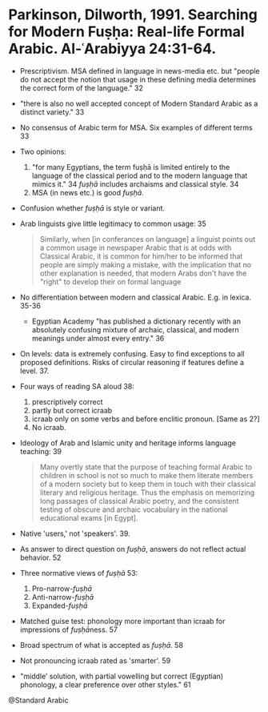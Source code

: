 # Parkinson, Dilworth, 1991. Searching for Modern Fuṣḥa: Real-life Formal Arabic. Al-ʿArabiyya 24:31-64.

- Prescriptivism. MSA defined in language in news-media etc. but "people do not accept the notion that usage in these defining media determines the correct form of the language." 32

- "there is also no well accepted concept of Modern Standard Arabic as a distinct variety." 33

- No consensus of Arabic term for MSA. Six examples of different terms 33

- Two opinions:
    1. "for many Egyptians, the term fuṣḥā is limited entirely  to the language of the classical period and to the modern language that mimics it." 34 *fuṣḥā* includes archaisms and classical style. 34
    2. MSA (in news etc.) is good *fuṣḥā*.

- Confusion whether *fuṣḥā* is style or variant.

- Arab linguists give little legitimacy to common usage: 35

    > Similarly, when [in conferances on language] a linguist points out a common usage in newspaper Arabic that is at odds with Classical Arabic, it is common for him/her to be informed that people are simply making a mistake, with the implication that no other explanation is needed, that modern Arabs don't have the "right" to develop their on formal language 

- No differentiation between modern and classical Arabic. E.g. in lexica. 35-36
    - Egyptian Academy "has published a dictionary recently with an absolutely confusing mixture of archaic, classical, and modern meanings under almost every entry." 36

- On levels: data is extremely confusing. Easy to find exceptions to all proposed definitions. Risks of circular reasoning if features define a level. 37. 

- Four ways of reading SA aloud 38:
    1. prescriptively correct
    2. partly but correct icraab
    3. icraab only on some verbs and before enclitic pronoun. [Same as 2?]
    4. No icraab.

- Ideology of Arab and Islamic unity and heritage informs language teaching: 39 

    > Many overtly state that the purpose of teaching formal Arabic to children in school is not so much to make them literate members of a modern society but to keep them in touch with their classical literary and religious heritage. Thus the emphasis on memorizing long passages of classical Arabic poetry, and the consistent testing of obscure and archaic vocabulary in the national educational exams [in Egypt]. 

- Native 'users,' not 'speakers'. 39.

- As answer to direct question on *fuṣḥā*, answers do not reflect actual behavior. 52

- Three normative views of *fuṣḥā* 53:
    1. Pro-narrow-*fuṣḥā*
    2. Anti-narrow-*fuṣḥā*
    3. Expanded-*fuṣḥā*

- Matched guise test: phonology more important than icraab for impressions of *fuṣḥā*ness. 57

- Broad spectrum of what is accepted as *fuṣḥā*. 58

- Not pronouncing icraab rated as 'smarter'. 59

- "middle’ solution, with partial vowelling but correct (Egyptian) phonology, a clear preference over other styles." 61

@Standard Arabic
